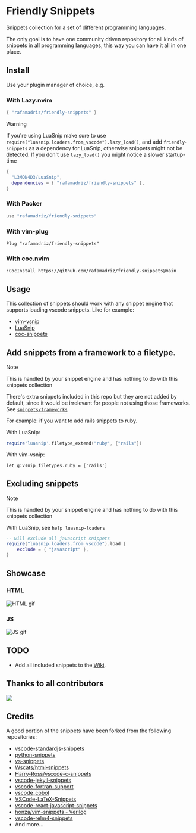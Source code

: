 # Friendly Snippets

Snippets collection for a set of different programming languages.

The only goal is to have one community driven repository for all kinds of
snippets in all programming languages, this way you can have it all in one
place.

## Install

Use your plugin manager of choice, e.g.

### With Lazy.nvim

```lua
{ "rafamadriz/friendly-snippets" }
```

> [!WARNING]
> If you're using LuaSnip make sure to use
> `require("luasnip.loaders.from_vscode").lazy_load()`, and add
> `friendly-snippets` as a dependency for LuaSnip, otherwise snippets might not
> be detected. If you don't use `lazy_load()` you might notice a slower
> startup-time
>
> ```lua
> {
>   "L3MON4D3/LuaSnip",
>   dependencies = { "rafamadriz/friendly-snippets" },
> }
> ```

### With Packer

```lua
use "rafamadriz/friendly-snippets"
```

### With vim-plug

```vim
Plug "rafamadriz/friendly-snippets"
```

### With coc.nvim

```vim
:CocInstall https://github.com/rafamadriz/friendly-snippets@main
```

## Usage

This collection of snippets should work with any snippet engine that supports
loading vscode snippets. Like for example:

- [vim-vsnip](https://github.com/hrsh7th/vim-vsnip)
- [LuaSnip](https://github.com/L3MON4D3/LuaSnip)
- [coc-snippets](https://github.com/neoclide/coc-snippets)

## Add snippets from a framework to a filetype.

> [!NOTE]
> This is handled by your snippet engine and has nothing to do with this snippets collection

There's extra snippets included in this repo but they are not added by default,
since it would be irrelevant for people not using those frameworks. See
[`snippets/frameworks`](https://github.com/rafamadriz/friendly-snippets/tree/main/snippets/frameworks)

For example: if you want to add rails snippets to ruby.

With LuaSnip:

```lua
require'luasnip'.filetype_extend("ruby", {"rails"})
```

With vim-vsnip:

```viml
let g:vsnip_filetypes.ruby = ['rails']
```

## Excluding snippets

> [!NOTE]
> This is handled by your snippet engine and has nothing to do with this snippets collection

With LuaSnip, see `help luasnip-loaders`

```lua
-- will exclude all javascript snippets
require("luasnip.loaders.from_vscode").load {
    exclude = { "javascript" },
}
```

## Showcase

### HTML

![HTML gif](https://user-images.githubusercontent.com/67771985/131255337-d53f3408-b60d-44a2-93ba-9a3240a7436e.gif)

### JS

![JS gif](https://user-images.githubusercontent.com/67771985/131255342-e393165a-e4b1-401e-9084-a782b9dd3fef.gif)

## TODO

- Add all included snippets to the
  [Wiki](https://github.com/rafamadriz/friendly-snippets/wiki).

## Thanks to all contributors

<a href="https://github.com/rafamadriz/friendly-snippets/graphs/contributors">
  <img src="https://contrib.rocks/image?repo=rafamadriz/friendly-snippets" />
</a>

## Credits

A good portion of the snippets have been forked from the following repositories:

- [vscode-standardjs-snippets](https://github.com/capaj/vscode-standardjs-snippets)
- [python-snippets](https://github.com/cstrap/python-snippets)
- [vs-snippets](https://github.com/kitagry/vs-snippets)
- [Wscats/html-snippets](https://github.com/Wscats/html-snippets)
- [Harry-Ross/vscode-c-snippets](https://github.com/Harry-Ross/vscode-c-snippets)
- [vscode-jekyll-snippets](https://github.com/edheltzel/vscode-jekyll-snippets)
- [vscode-fortran-support](https://github.com/krvajal/vscode-fortran-support)
- [vscode_cobol](https://github.com/spgennard/vscode_cobol)
- [VSCode-LaTeX-Snippets](https://github.com/JeffersonQin/VSCode-LaTeX-Snippets)
- [vscode-react-javascript-snippets](https://github.com/dsznajder/vscode-react-javascript-snippets)
- [honza/vim-snippets - Verilog](https://github.com/honza/vim-snippets/blob/master/snippets/verilog.snippets)
- [vscode-relm4-snippets](https://github.com/Relm4/vscode-relm4-snippets)
- And more...

<!-- vim: set ft=markdown: -->